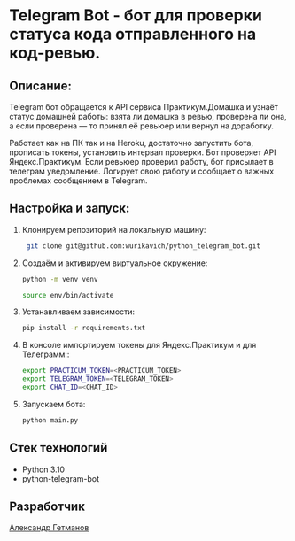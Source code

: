 # Telegram Bot - бот для проверки статуса кода отправленного на код-ревью.

## Описание:
Telegram бот обращается к API сервиса Практикум.Домашка и узнаёт статус
домашней работы: взята ли домашка в ревью, проверена ли она, 
а если проверена — то принял её ревьюер или вернул на доработку.

Работает как на ПК так и на Heroku, достаточно запустить бота, прописать токены, установить интервал проверки.
Бот проверяет API Яндекс.Практикум. Если ревьюер проверил работу, бот присылает в телеграм уведомление.
Логирует свою работу и сообщает о важных проблемах сообщением в Telegram.

## Настройка и запуск:
1. Клонируем репозиторий на локальную машину:
   ```bash
    git clone git@github.com:wurikavich/python_telegram_bot.git
   ```
2. Создаём и активируем виртуальное окружение:
   ```bash
   python -m venv venv
   
   source env/bin/activate
   ```
3. Устанавливаем зависимости:
   ```bash
   pip install -r requirements.txt
   ```
4. В консоле импортируем токены для Яндекс.Практикум и для Телеграмм::
    ```bash
    export PRACTICUM_TOKEN=<PRACTICUM_TOKEN>
    export TELEGRAM_TOKEN=<TELEGRAM_TOKEN>
    export CHAT_ID=<CHAT_ID>
    ```
5. Запускаем бота:
    ```bash
    python main.py
    ```

## Стек технологий
- Python 3.10
- python-telegram-bot

## Разработчик
[Александр Гетманов](https://github.com/wurikavich)